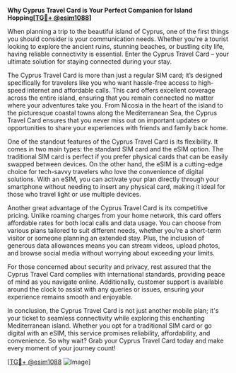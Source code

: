 **Why Cyprus Travel Card is Your Perfect Companion for Island Hopping[[TG💪+ @esim1088](https://t.me/s/esim1088)]**

When planning a trip to the beautiful island of Cyprus, one of the first things you should consider is your communication needs. Whether you're a tourist looking to explore the ancient ruins, stunning beaches, or bustling city life, having reliable connectivity is essential. Enter the Cyprus Travel Card – your ultimate solution for staying connected during your stay.

The Cyprus Travel Card is more than just a regular SIM card; it’s designed specifically for travelers like you who want hassle-free access to high-speed internet and affordable calls. This card offers excellent coverage across the entire island, ensuring that you remain connected no matter where your adventures take you. From Nicosia in the heart of the island to the picturesque coastal towns along the Mediterranean Sea, the Cyprus Travel Card ensures that you never miss out on important updates or opportunities to share your experiences with friends and family back home.

One of the standout features of the Cyprus Travel Card is its flexibility. It comes in two main types: the standard SIM card and the eSIM option. The traditional SIM card is perfect if you prefer physical cards that can be easily swapped between devices. On the other hand, the eSIM is a cutting-edge choice for tech-savvy travelers who love the convenience of digital solutions. With an eSIM, you can activate your plan directly through your smartphone without needing to insert any physical card, making it ideal for those who travel light or use multiple devices.

Another great advantage of the Cyprus Travel Card is its competitive pricing. Unlike roaming charges from your home network, this card offers affordable rates for both local calls and data usage. You can choose from various plans tailored to suit different needs, whether you're a short-term visitor or someone planning an extended stay. Plus, the inclusion of generous data allowances means you can stream videos, upload photos, and browse social media without worrying about exceeding your limits.

For those concerned about security and privacy, rest assured that the Cyprus Travel Card complies with international standards, providing peace of mind as you navigate online. Additionally, customer support is available around the clock to assist with any queries or issues, ensuring your experience remains smooth and enjoyable.

In conclusion, the Cyprus Travel Card is not just another mobile plan; it's your ticket to seamless connectivity while exploring this enchanting Mediterranean island. Whether you opt for a traditional SIM card or go digital with an eSIM, this service promises reliability, affordability, and convenience. So why wait? Grab your Cyprus Travel Card today and make every moment of your journey count!

[[TG💪+ @esim1088](https://t.me/s/esim1088) ![Image](https://i.postimg.cc/Y0z9fWf4/image.png)]